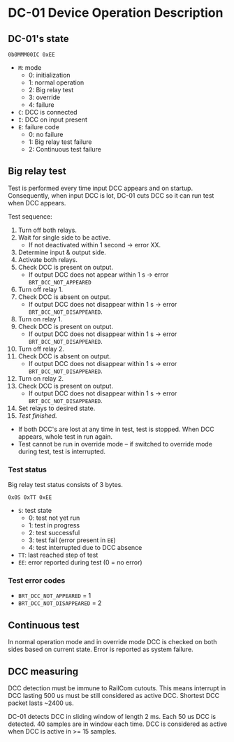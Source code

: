DC-01 Device Operation Description
==================================

## DC-01's state

`0b0MMM00IC 0xEE`

* `M`: mode
   - 0: initialization
   - 1: normal operation
   - 2: Big relay test
   - 3: override
   - 4: failure
* `C`: DCC is connected
* `I`: DCC on input present
* `E`: failure code
  - 0: no failure
  - 1: Big relay test failure
  - 2: Continuous test failure

## Big relay test

Test is performed every time input DCC appears and on startup. Consequently,
when input DCC is lot, DC-01 cuts DCC so it can run test when DCC appears.

Test sequence:

1. Turn off both relays.
2. Wait for single side to be active.
    - If not deactivated within 1 second → error XX.
3. Determine input & output side.
4. Activate both relays.
5. Check DCC is present on output.
    - If output DCC does not appear within 1 s → error `BRT_DCC_NOT_APPEARED`
6. Turn off relay 1.
7. Check DCC is absent on output.
    - If output DCC does not disappear within 1 s → error `BRT_DCC_NOT_DISAPPEARED`.
8. Turn on relay 1.
9. Check DCC is present on output.
    - If output DCC does not disappear within 1 s → error `BRT_DCC_NOT_DISAPPEARED`.
10. Turn off relay 2.
11. Check DCC is absent on output.
    - If output DCC does not disappear within 1 s → error `BRT_DCC_NOT_DISAPPEARED`.
12. Turn on relay 2.
13. Check DCC is present on output.
    - If output DCC does not disappear within 1 s → error `BRT_DCC_NOT_DISAPPEARED`.
14. Set relays to desired state.
15. *Test finished.*

* If both DCC's are lost at any time in test, test is stopped. When DCC appears,
  whole test in run again.
* Test cannot be run in override mode – if switched to override mode during test,
  test is interrupted.

### Test status

Big relay test status consists of 3 bytes.

`0x0S 0xTT 0xEE`

* `S`: test state
  - 0: test not yet run
  - 1: test in progress
  - 2: test successful
  - 3: test fail (error present in `EE`)
  - 4: test interrupted due to DCC absence
* `TT`: last reached step of test
* `EE`: error reported during test (0 = no error)

### Test error codes

* `BRT_DCC_NOT_APPEARED` = 1
* `BRT_DCC_NOT_DISAPPEARED` = 2

## Continuous test

In normal operation mode and in override mode DCC is checked on both sides
based on current state. Error is reported as system failure.

## DCC measuring

DCC detection must be immune to RailCom cutouts. This means interrupt in DCC
lasting 500 us must be still considered as active DCC. Shortest DCC packet
lasts ~2400 us.

DC-01 detects DCC in sliding window of length 2 ms. Each 50 us DCC is detected.
40 samples are in window each time. DCC is considered as active when DCC is active
in >= 15 samples.
